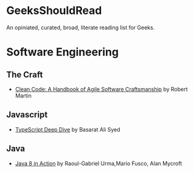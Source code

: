 # GeeksShouldRead
An opiniated, curated, broad, literate reading list for Geeks.

Software Engineering
====================

The Craft
---------

* [Clean Code: A Handbook of Agile Software Craftsmanship](https://www.goodreads.com/book/show/3735293-clean-code) by Robert Martin

Javascript
----------

* [TypeScript Deep Dive](https://www.goodreads.com/book/show/29634529-typescript-deep-dive?from_search=true) by Basarat Ali Syed

Java
----

* [Java 8 in Action](https://www.goodreads.com/book/show/20534354-java-8-in-action?ac=1&from_search=true) by  Raoul-Gabriel Urma,Mario Fusco, Alan Mycroft
